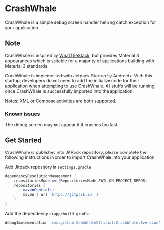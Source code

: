 # CrashWhale

CrashWhale is a simple debug screen handler helping catch exception for your application.

## Note

CrashWhale is inspired by [WhatTheStack](https://github.com/haroldadmin/WhatTheStack), but provides
Material 3 appearances which is suitable for a majority of applications building with Material 3 standards.

CrashWhale is implemented with Jetpack Startup by Androidx. With this startup, developers do not need to
add the initialize code for their application when attempting to use CrashWhale. All stuffs will be
running once CrashWhale is successfully imported into the application.

Notes: XML or Compose activities are both supported.

### Known issues

The debug screen may not appear if it crashes too fast.

## Get Started

CrashWhale is published into JitPack repository, please complete the following instructions in order to import
CrashWhale into your application.

Add Jitpack repository in `settings.gradle`

```groovy
dependencyResolutionManagement {
    repositoriesMode.set(RepositoriesMode.FAIL_ON_PROJECT_REPOS)
    repositories {
        mavenCentral()
        maven { url 'https://jitpack.io' }
    }
}
```

Add the dependency in `app/build.gradle`

```groovy
debugImplementation 'com.github.CodeWhaleOfficial:CrashWhale:$version'
```
